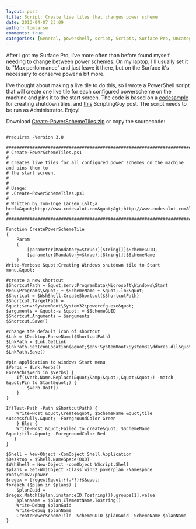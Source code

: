 ```yaml
---
layout: post
title: Script: Create live tiles that changes power scheme
date: 2013-04-07 23:09
author: tomlarse
comments: true
categories: [General, powershell, script, Scripts, Surface Pro, Uncategorized]
---
```

After i got my Surface Pro, I've more often than before found myself needing to change between power schemes. On my laptop, I'll usually set it to "Max performance" and just leave it there, but on the Surface it's necessary to conserve power a bit more.

I've thought about making a live tile to do this, so I wrote a PowerShell script that will create one live tile for each configured powerscheme on the machine and pins it to the start screen. The code is based on a <a href="http://gallery.technet.microsoft.com/scriptcenter/Create-a-ShutdownRestartLog-37c8111d" target="_blank">codesample</a> for creating shutdown tiles, and <a href="http://blogs.technet.com/b/heyscriptingguy/archive/2010/08/31/get-windows-power-plan-settings-on-your-computer-by-using-powershell.aspx" target="_blank">this</a> ScriptingGuy post. The script needs to be run as Administrator. Enjoy!

Download <a href="http://codesalot.files.wordpress.com/2013/04/create-powerschemetiles.zip">Create-PowerSchemeTiles.zip</a> or copy the sourcecode:

```

#requires -Version 3.0

#####################################################################################
# Create-PowerSchemeTiles.ps1
#
# Creates live tiles for all configured power schemes on the machine and pins them to
# the start screen.
#
#
# Usage:
# .Create-PowerSchemeTiles.ps1
#
# Written by Tom-Inge Larsen (&lt;a href=&quot;http://www.codesalot.com&quot;&gt;http://www.codesalot.com&lt;/a&gt;)
#
#####################################################################################

Function CreatePowerSchemeTile
{
    Param
    (
        [parameter(Mandatory=$true)][String[]]$SchemeGUID,
        [parameter(Mandatory=$true)][String[]]$SchemeName
    )
Write-Verbose &quot;Creating Windows shutdown tile to Start menu.&quot;

#create a new shortcut
$ShortcutPath = &quot;$env:ProgramData\Microsoft\Windows\Start Menu\Programs\&quot; + $SchemeName + &quot;.lnk&quot;
$Shortcut = $WshShell.CreateShortcut($ShortcutPath)
$Shortcut.TargetPath = &quot;$env:SystemRoot\System32\powercfg.exe&quot;
$arguments = &quot;-s &quot; + $SchemeGUID
$Shortcut.Arguments = $arguments
$Shortcut.Save()

#change the default icon of shortcut
$Lnk = $Desktop.ParseName($ShortcutPath)
$LnkPath = $Lnk.GetLink
$LnkPath.SetIconLocation(&quot;$env:SystemRoot\System32\ddores.dll&quot;,20)
$LnkPath.Save()

#pin application to windows Start menu
$Verbs = $Lnk.Verbs()
Foreach($Verb in $Verbs) {
    If($Verb.Name.Replace(&quot;&amp;&quot;,&quot;&quot;) -match &quot;Pin to Start&quot;) {
        $Verb.DoIt()
    }
}

If(Test-Path -Path $ShortcutPath) {
    Write-Host &quot;Create&quot; $SchemeName &quot;tile successfully.&quot; -ForegroundColor Green
    } Else {
    Write-Host &quot;Failed to create&quot; $SchemeName &quot;tile.&quot; -ForegroundColor Red
   }
}

$Shell = New-Object -ComObject Shell.Application
$Desktop = $Shell.NameSpace(0X0)
$WshShell = New-Object -comObject WScript.Shell
$plans = Get-WmiObject -Class win32_powerplan -Namespace root\cimv2\power
$regex = [regex]&quot;{(.*?)}$&quot;
foreach ($plan in $plans) {
    $planGuid = $regex.Match($plan.instanceID.Tostring()).groups[1].value
    $planName = $plan.ElementName.Tostring()
    Write-Debug $planGuid
    Write-Debug $planName
    CreatePowerSchemeTile -SchemeGUID $planGuid -SchemeName $planName
}
```
